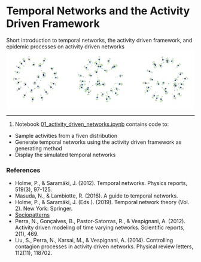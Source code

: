 # Temporal Networks and the Activity Driven Framework

Short introduction to temporal networks, the activity driven framework, and epidemic processes on activity driven networks
![alt text](./img.png)

---
1. Notebook [01_activity_driven_networks.ipynb](https://github.com/ngozzi/temporal-networks/blob/main/code/01_activity_driven_networks.ipynb) contains code to:
- Sample activities from a fiven distribution
- Generate temporal networks using the activity driven framework as generating method
- Display the simulated temporal networks


### References
- Holme, P., & Saramäki, J. (2012). Temporal networks. Physics reports, 519(3), 97-125.
- Masuda, N., & Lambiotte, R. (2016). A guide to temporal networks.
- Holme, P., & Saramäki, J. (Eds.). (2019). Temporal network theory (Vol. 2). New York: Springer.
- [Sociopatterns](http://www.sociopatterns.org/)
- Perra, N., Gonçalves, B., Pastor-Satorras, R., & Vespignani, A. (2012). Activity driven modeling of time varying networks. Scientific reports, 2(1), 469.
- Liu, S., Perra, N., Karsai, M., & Vespignani, A. (2014). Controlling contagion processes in activity driven networks. Physical review letters, 112(11), 118702.
